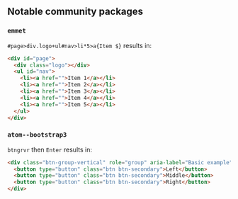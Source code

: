 Notable community packages
--------------

### `emmet`
`#page>div.logo+ul#nav>li*5>a{Item $}` results in:
```html
<div id="page">
  <div class="logo"></div>
  <ul id="nav">
    <li><a href="">Item 1</a></li>
    <li><a href="">Item 2</a></li>
    <li><a href="">Item 3</a></li>
    <li><a href="">Item 4</a></li>
    <li><a href="">Item 5</a></li>
  </ul>
</div>
```

### `atom--bootstrap3`
`btngrvr` then `Enter` results in:
```html
<div class="btn-group-vertical" role="group" aria-label="Basic example">
  <button type="button" class="btn btn-secondary">Left</button>
  <button type="button" class="btn btn-secondary">Middle</button>
  <button type="button" class="btn btn-secondary">Right</button>
</div>
```
